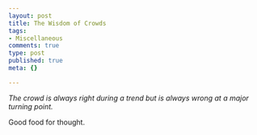 ```yaml
--- 
layout: post
title: The Wisdom of Crowds
tags: 
- Miscellaneous
comments: true
type: post
published: true
meta: {}

---
```

<em>The crowd is always right during a trend but is always wrong at a major turning point.</em>

  Good food for thought.

